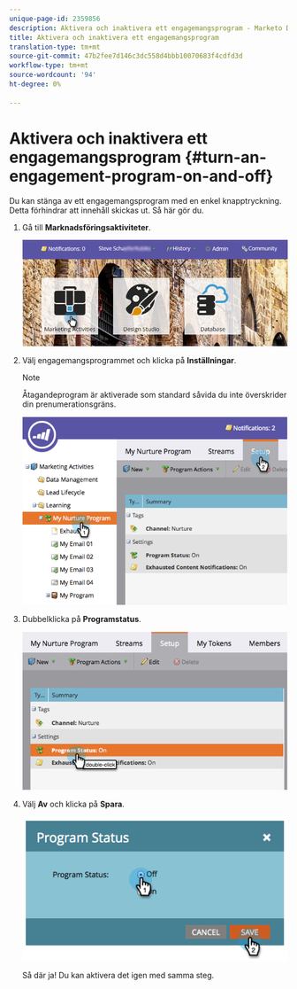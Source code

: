 ```yaml
---
unique-page-id: 2359856
description: Aktivera och inaktivera ett engagemangsprogram - Marketo Docs - Produktdokumentation
title: Aktivera och inaktivera ett engagemangsprogram
translation-type: tm+mt
source-git-commit: 47b2fee7d146c3dc558d4bbb10070683f4cdfd3d
workflow-type: tm+mt
source-wordcount: '94'
ht-degree: 0%

---
```



# Aktivera och inaktivera ett engagemangsprogram {#turn-an-engagement-program-on-and-off}

Du kan stänga av ett engagemangsprogram med en enkel knapptryckning. Detta förhindrar att innehåll skickas ut. Så här gör du.

1. Gå till **Marknadsföringsaktiviteter**.

   ![](assets/login-marketing-activities.png)

1. Välj engagemangsprogrammet och klicka på **Inställningar**.

   >[!NOTE]
   >
   >Åtagandeprogram är aktiverade som standard såvida du inte överskrider din prenumerationsgräns.

   ![](assets/image2014-9-15-17-3a14-3a56.png)

1. Dubbelklicka på **Programstatus**.

   ![](assets/image2014-9-15-17-3a14-3a59.png)

1. Välj **Av** och klicka på **Spara**.

   ![](assets/image2014-9-15-17-3a15-3a2.png)

   Så där ja! Du kan aktivera det igen med samma steg.

